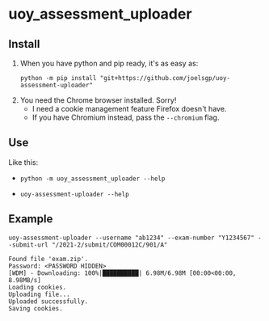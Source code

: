 # uoy_assessment_uploader

## Install
1. When you have python and pip ready, it's as easy as:
    ```shell
    python -m pip install "git+https://github.com/joelsgp/uoy-assessment-uploader"
    ```
2. You need the Chrome browser installed. Sorry!
    - I need a cookie management feature Firefox doesn't have.
    - If you have Chromium instead, pass the `--chromium` flag.

## Use
Like this:
- ```shell
  python -m uoy_assessment_uploader --help
  ```
- ```shell
  uoy-assessment-uploader --help
  ```
  
## Example
```shell
uoy-assessment-uploader --username "ab1234" --exam-number "Y1234567" --submit-url "/2021-2/submit/COM00012C/901/A"
```
```
Found file 'exam.zip'.
Password: <PASSWORD HIDDEN>
[WDM] - Downloading: 100%|██████████| 6.98M/6.98M [00:00<00:00, 8.98MB/s]
Loading cookies.
Uploading file...
Uploaded successfully.
Saving cookies.
```
